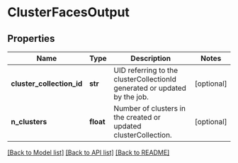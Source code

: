 # ClusterFacesOutput

## Properties
Name | Type | Description | Notes
------------ | ------------- | ------------- | -------------
**cluster_collection_id** | **str** | UID referring to the clusterCollectionId generated or updated by the job. | [optional] 
**n_clusters** | **float** | Number of clusters in the created or updated clusterCollection. | [optional] 

[[Back to Model list]](../README.md#documentation-for-models) [[Back to API list]](../README.md#documentation-for-api-endpoints) [[Back to README]](../README.md)


